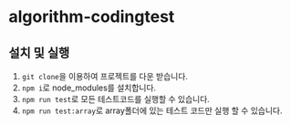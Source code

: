 # algorithm-codingtest

## 설치 및 실행

1. `git clone`을 이용하여 프로젝트를 다운 받습니다.
2. `npm i`로 node_modules를 설치합니다.
3. `npm run test`로 모든 테스트코드를 실행할 수 있습니다.
4. `npm run test:array`로 array폴더에 있는 테스트 코드만 실행 할 수 있습니다.
